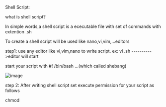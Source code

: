 Shell Script:

what is shell script?

In simple words,a shell script is a ececutable file with set of commands with extention .sh

To create a shell script will be used like nano,vi,vim,...editors

step1: use any editor like vi,vim,nano to write script.
ex: vi <file name>.sh ---------->editor will start  
  
  start your script with #! /bin/bash ...(which called shebang)
  
  
  ![image](https://user-images.githubusercontent.com/85178565/228113098-c35fcb8a-fa5e-43a3-9f1a-3682c1337b40.png)  
    
  
step 2:
  After writing shell script set execute permission for your script as follows
  
 chmod <permission> <script file name>
  chmod 760 <file name>

![image](https://user-images.githubusercontent.com/85178565/228113407-35d43a4b-99dd-4052-b7ee-2a15eb80c649.png)


  we can add arguments in shell scripting for ex:./<filename> name1 (nj-is argument 1)

  ![image](https://github.com/imtiaz04/Linux-Repo/assets/85178565/2d4e1b5c-9f1f-4f23-a6d8-7a9b7d2033b5)

  below is script to check file is exists in system from user taking usr inputs
  
#!/bin/bash


filename=$1
echo "Enter the file name"


echo "Checking if $filename exists.."

if [ -f $filename  ]
then

echo "$filename exists" 
else
echo "$filename doesn't exist"
fi
~                                                                                                                                                                                                          
~ 

we can use loop also for repeted execute

![image](https://github.com/imtiaz04/Linux-Repo/assets/85178565/ef63c18c-da29-482b-85c3-555a16cfed0f)

here is script

![image](https://github.com/imtiaz04/Linux-Repo/assets/85178565/74bd8bf8-7388-4adc-bfcf-73c113bfde5c)


we can find files in folders with scripting and i used arguments too..

![image](https://github.com/imtiaz04/Linux-Repo/assets/85178565/ca7378f4-a6aa-405c-b41a-d9175117040d)

![image](https://github.com/imtiaz04/Linux-Repo/assets/85178565/267420e0-3bc5-405c-ac17-99a7fe1e2617)

using df -h command we can find usage of the system

![image](https://github.com/imtiaz04/Linux-Repo/assets/85178565/f44b69d7-7c8b-4da0-9fa2-5d8d72272121)

using lastlog command we can find logged in users

![image](https://github.com/imtiaz04/Linux-Repo/assets/85178565/8b950cc4-94b5-4ec3-a505-a1a71c534616)

finding size & memory

![image](https://github.com/imtiaz04/Linux-Repo/assets/85178565/bcb61598-4f46-4396-81bf-542a28356eec)









  

